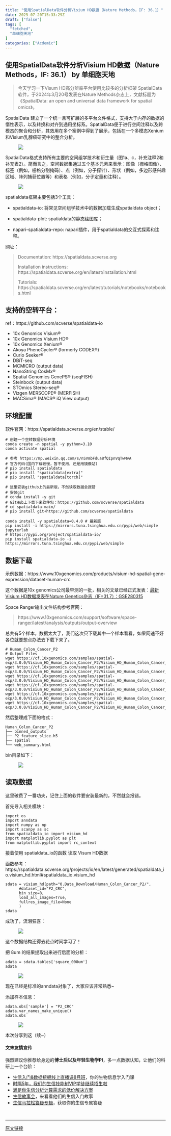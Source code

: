 ```yaml
---
title: "使用SpatialData软件分析Visium HD数据（Nature Methods，IF: 36.1）"
date: 2025-07-20T15:33:29Z
draft: ["false"]
tags: [
  "fetched",
  "单细胞天地"
]
categories: ["Acdemic"]
---
```

使用SpatialData软件分析Visium HD数据（Nature Methods，IF: 36.1） by 单细胞天地
------
<div><section data-tool="mdnice编辑器" data-website="https://www.mdnice.com" data-pm-slice="0 0 []"><blockquote><p><span leaf="">今天学习一下Visum HD高分辨率平台使用比较多的分析框架 SpatialData 软件，于<span textstyle="">2024年3月20号</span>发表在Nature Methods杂志上，文献标题为<span textstyle="">《SpatialData: an open and universal data framework for spatial omics》</span>。</span></p></blockquote><p data-tool="mdnice编辑器"><span leaf="">SpatialData 建立了一个统一且可扩展的多平台文件格式，支持大于内存的数据的惰性表示，以及转换和对齐到通用坐标系。SpatialData便于进行空间注释以及跨模态的聚合和分析，其效用在多个案例中得到了展示，包括在一个多模态Xenium和Visium乳腺癌研究中的整合分析。</span></p><figure data-tool="mdnice编辑器"><span leaf=""><img data-src="https://mmbiz.qpic.cn/mmbiz_png/cZNhZQ6j4wyO1xspiayUKqyFvpbnhIPBkr771QrDicAkFUPpicZ3FmpdXnf9mllg07iaLSZ2mopYj68ibqZpe8uxSIQ/640?wx_fmt=png&amp;from=appmsg" data-ratio="0.8731481481481481" data-type="png" data-w="1080" data-imgfileid="100060711" src="https://mmbiz.qpic.cn/mmbiz_png/cZNhZQ6j4wyO1xspiayUKqyFvpbnhIPBkr771QrDicAkFUPpicZ3FmpdXnf9mllg07iaLSZ2mopYj68ibqZpe8uxSIQ/640?wx_fmt=png&amp;from=appmsg"></span></figure><p data-tool="mdnice编辑器"><span leaf="">SpatialData格式支持所有主要的空间组学技术和衍生量（图1a、c，补充注释2和补充表2）。简而言之，空间数据集通过五个基本元素来表示：图像（栅格图像）、标签（例如，栅格分割掩码）、点（例如，分子探针）、形状（例如，多边形感兴趣区域、阵列捕获位置等）和表格（例如，分子定量和注释）。</span></p><figure data-tool="mdnice编辑器"><span leaf=""><img data-src="https://mmbiz.qpic.cn/mmbiz_png/cZNhZQ6j4wyO1xspiayUKqyFvpbnhIPBkDM5Aln7n5la2UUChgyzS92gKd7YKeFQs9NicgsBtmGd79n0434K4uhA/640?wx_fmt=png&amp;from=appmsg" data-ratio="0.47314814814814815" data-type="png" data-w="1080" data-imgfileid="100060710" src="https://mmbiz.qpic.cn/mmbiz_png/cZNhZQ6j4wyO1xspiayUKqyFvpbnhIPBkDM5Aln7n5la2UUChgyzS92gKd7YKeFQs9NicgsBtmGd79n0434K4uhA/640?wx_fmt=png&amp;from=appmsg"></span></figure><p data-tool="mdnice编辑器"><span leaf=""><span textstyle="">spatialdata框架主要包括3个工具</span>：</span></p><ul><li><section><p><span leaf=""><span textstyle="">spatialdata-io</span>: 将常见空间组学技术中的数据加载生成spatialdata object；</span></p></section></li><li><section><p><span leaf=""><span textstyle="">spatialdata-plot</span>: spatialdata的静态绘图库；</span></p></section></li><li><section><p><span leaf=""><span textstyle="">napari-spatialdata-repo</span>: napari插件，用于spatialdata的交互式探索和注释。</span></p></section></li></ul><p data-tool="mdnice编辑器"><span leaf="">网址：</span></p><blockquote><p><span leaf="">Documentation: https://spatialdata.scverse.org</span></p><p><span leaf="">Installation instructions: https://spatialdata.scverse.org/en/latest/installation.html</span></p><p><span leaf="">Tutorials: https://spatialdata.scverse.org/en/latest/tutorials/notebooks/notebooks.html</span></p></blockquote><h2 data-cacheurl="" data-remoteid="" data-tool="mdnice编辑器"><span></span><span><span leaf="">支持的空转平台：</span></span></h2><p data-tool="mdnice编辑器"><span leaf="">ref：https://github.com/scverse/spatialdata-io</span></p><ul><li><section><span leaf="">10x Genomics Visium®</span></section></li><li><section><span leaf="">10x Genomics Visium HD®</span></section></li><li><section><span leaf="">10x Genomics Xenium®</span></section></li><li><section><span leaf="">Akoya PhenoCycler® (formerly CODEX®)</span></section></li><li><section><span leaf="">Curio Seeker®</span></section></li><li><section><span leaf="">DBiT-seq</span></section></li><li><section><span leaf="">MCMICRO (output data)</span></section></li><li><section><span leaf="">NanoString CosMx®</span></section></li><li><section><span leaf="">Spatial Genomics GenePS® (seqFISH)</span></section></li><li><section><span leaf="">Steinbock (output data)</span></section></li><li><section><span leaf="">STOmics Stereo-seq®</span></section></li><li><section><span leaf="">Vizgen MERSCOPE® (MERFISH)</span></section></li><li><section><span leaf="">MACSima® (MACS® iQ View output)</span></section></li></ul><h2 data-cacheurl="" data-remoteid="" data-tool="mdnice编辑器"><span></span><span><span leaf="">环境配置</span></span></h2><p data-tool="mdnice编辑器"><span leaf="">软件官网：https://spatialdata.scverse.org/en/stable/</span></p><pre data-tool="mdnice编辑器"><code><span><span leaf=""># 创建一个空转数据分析环境</span></span><span leaf=""><br></span><span leaf="">conda create -n spatial -y python=3.10</span><span leaf=""><br></span><span leaf="">conda activate spatial </span><span leaf=""><br></span><span leaf=""><br></span><span><span leaf=""># 参考 https://mp.weixin.qq.com/s/nSVmbFdua8fQIpnVqTwMvA</span></span><span leaf=""><br></span><span><span leaf=""># 官方代码(国内下载较慢，暂不使用，还是用镜像站)</span></span><span leaf=""><br></span><span><span leaf=""># pip install spatialdata</span></span><span leaf=""><br></span><span><span leaf=""># pip install "spatialdata[extra]"</span></span><span leaf=""><br></span><span><span leaf=""># pip install "spatialdata[torch]"</span></span><span leaf=""><br></span><span leaf=""><br></span><span><span leaf=""># 这里安装github上的最新版，不然读取数据会报错</span></span><span leaf=""><br></span><span><span leaf=""># 安装git</span></span><span leaf=""><br></span><span><span leaf=""># conda install -y git</span></span><span leaf=""><br></span><span><span leaf=""># GitHub上下载下来软件包：https://github.com/scverse/spatialdata</span></span><span leaf=""><br></span><span><span leaf=""># cd spatialdata-main/</span></span><span leaf=""><br></span><span><span leaf=""># pip install git+https://github.com/scverse/spatialdata</span></span><span leaf=""><br></span><span leaf=""><br></span><span leaf="">conda install -y spatialdata=0.4.0 </span><span><span leaf=""># 最新版</span></span><span leaf=""><br></span><span leaf="">pip install -i https://mirrors.tuna.tsinghua.edu.cn/pypi/web/simple jupyterlab</span><span leaf=""><br></span><span><span leaf=""># https://pypi.org/project/spatialdata-io/</span></span><span leaf=""><br></span><span leaf="">pip install spatialdata-io -i https://mirrors.tuna.tsinghua.edu.cn/pypi/web/simple</span><span leaf=""><br></span></code></pre><h2 data-cacheurl="" data-remoteid="" data-tool="mdnice编辑器"><span></span><span><span leaf="">数据下载</span></span></h2><p data-tool="mdnice编辑器"><span leaf="">示例数据：https://www.10xgenomics.com/products/visium-hd-spatial-gene-expression/dataset-human-crc</span></p><p data-tool="mdnice编辑器"><span leaf="">这个数据是10x genomics公司最早测的一批，相关的文章已经正式发表：<a target="_blank" href="https://mp.weixin.qq.com/s?__biz=MzAxMDkxODM1Ng==&amp;mid=2247543214&amp;idx=1&amp;sn=725d0564af1d0d59b1c7880e9c92593b&amp;scene=21#wechat_redirect" textvalue="" linktype="text" data-linktype="2">最新Visium HD数据发表在Nature Genetics杂志（IF=31.7）：GSE280315</a></span></p><p data-tool="mdnice编辑器"><span leaf="">Space Ranger输出文件结构参考官网：</span></p><blockquote><p><span leaf="">https://www.10xgenomics.com/support/software/space-ranger/latest/analysis/outputs/output-overview</span></p></blockquote><p data-tool="mdnice编辑器"><span leaf="">总共有5个样本，数据太大了，我们这次只下载其中一个样本看看，如果网速不好各位就要想点办法去下载下来了。</span></p><pre data-tool="mdnice编辑器"><code><span><span leaf=""># Human_Colon_Cancer_P2</span></span><span leaf=""><br></span><span><span leaf=""># Output Files</span></span><span leaf=""><br></span><span leaf="">wget https://cf.10xgenomics.com/samples/spatial-exp/3.0.0/Visium_HD_Human_Colon_Cancer_P2/Visium_HD_Human_Colon_Cancer_P2_binned_outputs.tar.gz</span><span leaf=""><br></span><span leaf="">wget https://cf.10xgenomics.com/samples/spatial-exp/3.0.0/Visium_HD_Human_Colon_Cancer_P2/Visium_HD_Human_Colon_Cancer_P2_spatial.tar.gz</span><span leaf=""><br></span><span leaf="">wget https://cf.10xgenomics.com/samples/spatial-exp/3.0.0/Visium_HD_Human_Colon_Cancer_P2/Visium_HD_Human_Colon_Cancer_P2_molecule_info.h5</span><span leaf=""><br></span><span leaf="">wget https://cf.10xgenomics.com/samples/spatial-exp/3.0.0/Visium_HD_Human_Colon_Cancer_P2/Visium_HD_Human_Colon_Cancer_P2_cloupe_008um.cloupe</span><span leaf=""><br></span><span leaf="">wget https://cf.10xgenomics.com/samples/spatial-exp/3.0.0/Visium_HD_Human_Colon_Cancer_P2/Visium_HD_Human_Colon_Cancer_P2_feature_slice.h5</span><span leaf=""><br></span><span leaf="">wget https://cf.10xgenomics.com/samples/spatial-exp/3.0.0/Visium_HD_Human_Colon_Cancer_P2/Visium_HD_Human_Colon_Cancer_P2_metrics_summary.csv</span><span leaf=""><br></span></code></pre><p data-tool="mdnice编辑器"><span leaf="">然后整理成下面的格式：</span></p><pre data-tool="mdnice编辑器"><code><span leaf="">Human_Colon_Cancer_P2</span><span leaf=""><br></span><span leaf="">├── binned_outputs</span><span leaf=""><br></span><span leaf="">├── P2_feature_slice.h5</span><span leaf=""><br></span><span leaf="">├── spatial</span><span leaf=""><br></span><span leaf="">└── web_summary.html</span><span leaf=""><br></span></code></pre><p data-tool="mdnice编辑器"><span leaf="">bin目录如下：</span></p><figure data-tool="mdnice编辑器"><span leaf=""><img data-src="https://mmbiz.qpic.cn/mmbiz_png/cZNhZQ6j4wyO1xspiayUKqyFvpbnhIPBkKDJG1vibS5aepaPTUibtfL87pUfXV7bqCtwhg5G7NibyF4bwZS9iaDccqA/640?wx_fmt=png&amp;from=appmsg" data-ratio="0.9308437067773168" data-type="png" data-w="723" data-imgfileid="100060707" src="https://mmbiz.qpic.cn/mmbiz_png/cZNhZQ6j4wyO1xspiayUKqyFvpbnhIPBkKDJG1vibS5aepaPTUibtfL87pUfXV7bqCtwhg5G7NibyF4bwZS9iaDccqA/640?wx_fmt=png&amp;from=appmsg"></span></figure><h2 data-cacheurl="" data-remoteid="" data-tool="mdnice编辑器"><span></span><span><span leaf="">读取数据</span></span></h2><p data-tool="mdnice编辑器"><span leaf="">这里破费了一番功夫，<span textstyle="">记住上面的软件要安装最新的</span>，不然就会报错。</span></p><p data-tool="mdnice编辑器"><span leaf="">首先导入相关模块：</span></p><pre data-tool="mdnice编辑器"><code><span><span leaf="">import</span></span><span leaf=""> os</span><span leaf=""><br></span><span><span leaf="">import</span></span><span leaf=""> anndata</span><span leaf=""><br></span><span><span leaf="">import</span></span><span leaf=""> numpy </span><span><span leaf="">as</span></span><span leaf=""> np</span><span leaf=""><br></span><span><span leaf="">import</span></span><span leaf=""> scanpy </span><span><span leaf="">as</span></span><span leaf=""> sc</span><span leaf=""><br></span><span><span leaf="">from</span></span><span leaf=""> spatialdata_io </span><span><span leaf="">import</span></span><span leaf=""> visium_hd</span><span leaf=""><br></span><span><span leaf="">import</span></span><span leaf=""> matplotlib.pyplot </span><span><span leaf="">as</span></span><span leaf=""> plt</span><span leaf=""><br></span><span><span leaf="">from</span></span><span leaf=""> matplotlib.pyplot </span><span><span leaf="">import</span></span><span leaf=""> rc_context</span><span leaf=""><br></span></code></pre><p data-tool="mdnice编辑器"><span leaf="">接着使用 spatialdata_io的函数 读取 Visum HD数据</span></p><p data-tool="mdnice编辑器"><span leaf="">函数参考：https://spatialdata.scverse.org/projects/io/en/latest/generated/spatialdata_io.visium_hd.html#spatialdata_io.visium_hd</span></p><pre data-tool="mdnice编辑器"><code><span leaf="">sdata = visium_hd(path=</span><span><span leaf="">"0.Data_Download/Human_Colon_Cancer_P2/"</span></span><span leaf="">, </span><span leaf=""><br></span><span leaf="">      </span><span><span leaf="">#dataset_id="P2_CRC", </span></span><span leaf=""><br></span><span leaf="">      bin_size=8, </span><span leaf=""><br></span><span leaf="">      load_all_images=True, </span><span leaf=""><br></span><span leaf="">      fullres_image_file=None</span><span leaf=""><br></span><span leaf="">      )</span><span leaf=""><br></span><span leaf="">sdata</span><span leaf=""><br></span></code></pre><p data-tool="mdnice编辑器"><span leaf="">成功了，流泪狂喜：</span></p><figure data-tool="mdnice编辑器"><span leaf=""><img data-imgfileid="100060709" data-ratio="0.43425925925925923" data-src="https://mmbiz.qpic.cn/mmbiz_png/cZNhZQ6j4wyO1xspiayUKqyFvpbnhIPBkTlD7Szp3fkTI4pXHa0y41dXM4bibw0A9CtabpnfIykoyR6BPyCwxvhw/640?wx_fmt=png&amp;from=appmsg" data-type="png" data-w="1080" src="https://mmbiz.qpic.cn/mmbiz_png/cZNhZQ6j4wyO1xspiayUKqyFvpbnhIPBkTlD7Szp3fkTI4pXHa0y41dXM4bibw0A9CtabpnfIykoyR6BPyCwxvhw/640?wx_fmt=png&amp;from=appmsg"></span></figure><p data-tool="mdnice编辑器"><span leaf="">这个数据结构还得去花点时间学习了！</span></p><p data-tool="mdnice编辑器"><span leaf="">把 8um 的结果提取出来进行后面的分析：</span></p><pre data-tool="mdnice编辑器"><code><span leaf="">adata = sdata.tables[</span><span><span leaf="">'square_008um'</span></span><span leaf="">]</span><span leaf=""><br></span><span leaf="">adata</span><span leaf=""><br></span></code></pre><figure data-tool="mdnice编辑器"><span leaf=""><img data-src="https://mmbiz.qpic.cn/mmbiz_png/cZNhZQ6j4wyO1xspiayUKqyFvpbnhIPBkG9Xw9rKTfE1v3bm2p3f80iaN4X4R9NGU4N4ictwAOejOib8iaaAf785RJg/640?wx_fmt=png&amp;from=appmsg" data-ratio="0.27423167848699764" data-type="png" data-w="846" data-imgfileid="100060708" src="https://mmbiz.qpic.cn/mmbiz_png/cZNhZQ6j4wyO1xspiayUKqyFvpbnhIPBkG9Xw9rKTfE1v3bm2p3f80iaN4X4R9NGU4N4ictwAOejOib8iaaAf785RJg/640?wx_fmt=png&amp;from=appmsg"></span></figure><p data-tool="mdnice编辑器"><span leaf="">现在已经是标准的anndata对象了，大家应该非常熟悉~</span></p><p data-tool="mdnice编辑器"><span leaf="">添加样本信息：</span></p><pre data-tool="mdnice编辑器"><code><span leaf="">adata.obs[</span><span><span leaf="">'sample'</span></span><span leaf="">] = </span><span><span leaf="">"P2_CRC"</span></span><span leaf=""><br></span><span leaf="">adata.var_names_make_unique()</span><span leaf=""><br></span><span leaf="">adata.obs</span><span leaf=""><br></span></code></pre><figure data-tool="mdnice编辑器"><span leaf=""><img data-src="https://mmbiz.qpic.cn/mmbiz_png/cZNhZQ6j4wyO1xspiayUKqyFvpbnhIPBk9DqgNKwzJ3MwRibakrAGtkkCtSVCZvKQlWGkNmJm3LeH53055ibkIFPg/640?wx_fmt=png&amp;from=appmsg" data-ratio="0.5074626865671642" data-type="png" data-w="1072" data-imgfileid="100060716" src="https://mmbiz.qpic.cn/mmbiz_png/cZNhZQ6j4wyO1xspiayUKqyFvpbnhIPBk9DqgNKwzJ3MwRibakrAGtkkCtSVCZvKQlWGkNmJm3LeH53055ibkIFPg/640?wx_fmt=png&amp;from=appmsg"></span></figure><p data-tool="mdnice编辑器"><span leaf="">本次分享到这（续~）</span></p></section><section data-tool="mdnice编辑器" data-website="https://www.mdnice.com" data-pm-slice="0 0 []"><h4 data-tool="mdnice编辑器"><span leaf="">文末友情宣传</span></h4><p data-tool="mdnice编辑器"><span leaf="">强烈建议你推荐给身边的</span><strong><span leaf="">博士后以及年轻生物学PI</span></strong><span leaf="">，多一点数据认知，让他们的科研上一个台阶：</span></p><ul></ul></section><ul><li><section><span leaf=""><a target="_blank" href="https://mp.weixin.qq.com/s?__biz=MzAxMDkxODM1Ng==&amp;mid=2247544311&amp;idx=1&amp;sn=d41b5838e799f52280e78703135bb603&amp;scene=21#wechat_redirect" textvalue="生信入门&amp;数据挖掘线上直播课8月班" data-itemshowtype="0" linktype="text" data-linktype="2">生信入门&amp;数据挖掘线上直播课8月班</a><span textstyle="">，你的生物信息学入门课</span></span></section></li><li><section><span leaf=""><a target="_blank" href="https://mp.weixin.qq.com/s?__biz=MzAxMDkxODM1Ng==&amp;mid=2247525079&amp;idx=1&amp;sn=0b997af16a58195b4192691373048fd5&amp;scene=21#wechat_redirect" textvalue="时隔5年，我们的生信技能树VIP学徒继续招生啦" data-itemshowtype="0" linktype="text" data-linktype="2"><span textstyle="">时隔5年，我们的生信技能树VIP学徒继续招生啦</span></a></span></section></li><li><section><span leaf=""><a target="_blank" href="https://mp.weixin.qq.com/s?__biz=MzUzMTEwODk0Ng==&amp;mid=2247530048&amp;idx=1&amp;sn=28aa7bbd5e00521f79e074496a5f5d66&amp;scene=21#wechat_redirect" textvalue="满足你生信分析计算需求的低价解决方案" data-itemshowtype="0" linktype="text" data-linktype="2">满足你生信分析计算需求的低价解决方案</a></span></section></li><li><section><span leaf=""><a target="_blank" href="https://mp.weixin.qq.com/mp/appmsgalbum?__biz=MzAxMDkxODM1Ng==&amp;action=getalbum&amp;album_id=1679199708449144836&amp;scene=173&amp;subscene=207&amp;sessionid=1745492310&amp;enterid=1745492314&amp;from_msgid=2247541298&amp;from_itemidx=1&amp;count=3&amp;nolastread=1#wechat_redirect" textvalue="生信故事会" data-itemshowtype="0" linktype="text" data-linktype="2">生信故事会</a>，来看看他们的生信入门故事</span></section></li><li><section><span leaf=""><a target="_blank" href="https://mp.weixin.qq.com/mp/appmsgalbum?__biz=MzAxMDkxODM1Ng==&amp;action=getalbum&amp;album_id=3690970204957147140&amp;scene=173&amp;subscene=207&amp;sessionid=1745066271&amp;enterid=1745066274&amp;from_msgid=2247540702&amp;from_itemidx=1&amp;count=3&amp;nolastread=1#wechat_redirect" textvalue="生信马拉松答疑专辑" data-itemshowtype="0" linktype="text" data-linktype="2">生信马拉松答疑专辑</a>，获取你的生信专属答疑</span></section></li></ul><section><span leaf=""><br></span></section><p><mp-style-type data-value="3"></mp-style-type></p></div>  
<hr>
<a href="https://mp.weixin.qq.com/s/Aai8ygozP-zCtxqIgLZf0g",target="_blank" rel="noopener noreferrer">原文链接</a>

